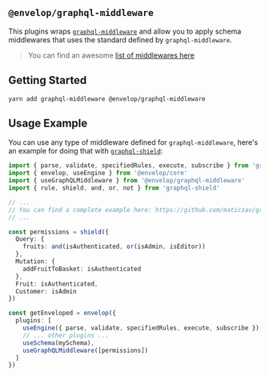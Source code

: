 ## `@envelop/graphql-middleware`

This plugins wraps [`graphql-middleware`](https://github.com/maticzav/graphql-middleware) and allow you to apply schema middlewares that uses the standard defined by `graphql-middleware`.

> You can find an awesome [list of middlewares here](https://github.com/maticzav/graphql-middleware#awesome-middlewares-)

## Getting Started

```
yarn add graphql-middleware @envelop/graphql-middleware
```

## Usage Example

You can use any type of middleware defined for `graphql-middleware`, here's an example for doing that with [`graphql-shield`](https://github.com/maticzav/graphql-shield):

```ts
import { parse, validate, specifiedRules, execute, subscribe } from 'graphql'
import { envelop, useEngine } from '@envelop/core'
import { useGraphQLMiddleware } from '@envelop/graphql-middleware'
import { rule, shield, and, or, not } from 'graphql-shield'

// ...
// You can find a complete example here: https://github.com/maticzav/graphql-shield#graphql-yoga
// ...

const permissions = shield({
  Query: {
    fruits: and(isAuthenticated, or(isAdmin, isEditor))
  },
  Mutation: {
    addFruitToBasket: isAuthenticated
  },
  Fruit: isAuthenticated,
  Customer: isAdmin
})

const getEnveloped = envelop({
  plugins: [
    useEngine({ parse, validate, specifiedRules, execute, subscribe }),
    // ... other plugins ...
    useSchema(mySchema),
    useGraphQLMiddleware([permissions])
  ]
})
```
